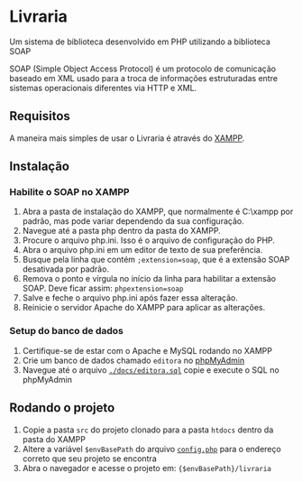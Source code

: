 # Livraria

Um sistema de biblioteca desenvolvido em PHP utilizando a biblioteca SOAP

SOAP (Simple Object Access Protocol) é um protocolo de comunicação baseado em XML usado para a troca de informações estruturadas entre sistemas operacionais diferentes via HTTP e XML.

## Requisitos

A maneira mais simples de usar o Livraria é através do [XAMPP](https://www.apachefriends.org/download.html).

## Instalação

### Habilite o SOAP no XAMPP

1. Abra a pasta de instalação do XAMPP, que normalmente é C:\xampp por padrão, mas pode variar dependendo da sua configuração.
2. Navegue até a pasta php dentro da pasta do XAMPP.
3. Procure o arquivo php.ini. Isso é o arquivo de configuração do PHP.
4. Abra o arquivo php.ini em um editor de texto de sua preferência.
5. Busque pela linha que contém `;extension=soap`, que é a extensão SOAP desativada por padrão.
6. Remova o ponto e vírgula no início da linha para habilitar a extensão SOAP. Deve ficar assim: `phpextension=soap`
7. Salve e feche o arquivo php.ini após fazer essa alteração.
8. Reinicie o servidor Apache do XAMPP para aplicar as alterações.

### Setup do banco de dados

1. Certifique-se de estar com o Apache e MySQL rodando no XAMPP
2. Crie um banco de dados chamado `editora` no [phpMyAdmin](http://localhost/phpmyadmin)
3. Navegue até o arquivo [`./docs/editora.sql`](./docs/editora.sql) copie e execute o SQL no phpMyAdmin

## Rodando o projeto

1. Copie a pasta `src` do projeto clonado para a pasta `htdocs` dentro da pasta do XAMPP
2. Altere a variável `$envBasePath` do arquivo [`config.php`](./src/config.php) para o endereço correto que seu projeto se encontra
3. Abra o navegador e acesse o projeto em: `{$envBasePath}/livraria`

